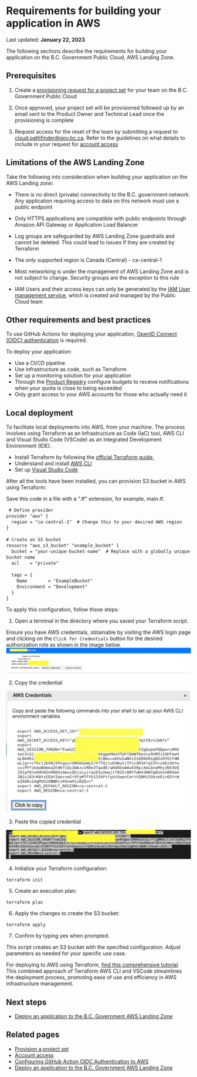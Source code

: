 # Requirements for building your application in AWS

Last updated: **January 22, 2023**

The following sections describe the requirements for building your application on the B.C. Government Public Cloud, AWS Landing Zone.

## Prerequisites

1. Create a [provisioning request for a project set](../get-started/provision-a-project-set.md) for your team on the B.C. Government Public Cloud

2. Once approved, your project set will be provisioned followed up by an email sent to the Product Owner and Technical Lead once the provisioning is complete

3. Request access for the reset of the team by submitting a request to <cloud.pathfinder@gov.bc.ca>. Refer to the guidelines on what details to include in your request for [account access](../get-started/provision-a-project-set.md#account-access)

## Limitations of the AWS Landing Zone

Take the following into consideration when building your application on the AWS Landing zone: 

* There is no direct (private) connectivity to the B.C. government network. Any application requiring access to data on this network must use a public endpoint

* Only HTTPS applications are compatible with public endpoints through Amazon API Gateway or Application Load Balancer

* Log groups are safeguarded by AWS Landing Zone guardrails and cannot be deleted. This could lead to issues if they are created by Terraform

* The only supported region is Canada (Central) - ca-central-1

* Most networking is under the management of AWS Landing Zone and is not subject to change. Security groups are the exception to this rule

* IAM Users and their access keys can only be generated  by the [IAM User management service](../design-build-and-deploy-an-application/iam-user-service.md), which is created and managed by the Public Cloud team


## Other requirements and best practices

To use GitHub Actions for deploying your application, [OpenID Connect (OIDC) authentication](../design-build-and-deploy-an-application/deploy-an-app-to-the-aws-landing-zone.md#configuring-github-action-oidc-authentication-to-aws) is required. 

To deploy your application: 

* Use a CI/CD pipeline
* Use infrastructure as code, such as Terraform
* Set up a monitoring solution for your application
* Through the [Product Registry](https://registry.developer.gov.bc.ca/login) configure budgets to receive notifications when your quota is close to being exceeded 
* Only grant access to your AWS accounts for those who actually need it

## Local deployment
To facilitate local deployments into AWS, from your machine. The process involves using Terraform as an Infrastructure as Code (IaC) tool, AWS CLI and Visual Studio Code (VSCode) as an Integrated Development Environment (IDE). 

* Install Terraform by following the [official Terraform guide](https://developer.hashicorp.com/terraform/tutorials/aws-get-started/install-cli),
* Understand and install  [AWS CLI](https://docs.aws.amazon.com/cli/latest/userguide/getting-started-install.html)
* Set up [Visual Studio Code](https://code.visualstudio.com/docs/setup/setup-overview)

After all the tools have been installed, you can provision S3 bucket in AWS using Terraform: 

Save this code in a file with a ".tf" extension, for example, main.tf.

```
 # Define provider
provider "aws" {
  region = "ca-central-1"  # Change this to your desired AWS region
}

# Create an S3 bucket
resource "aws_s3_bucket" "example_bucket" {
  bucket = "your-unique-bucket-name"  # Replace with a globally unique bucket name
  acl    = "private"

  tags = {
    Name        = "ExampleBucket"
    Environment = "Development"
  }
}
```

To apply this configuration, follow these steps:

1. Open a terminal in the directory where you saved your Terraform script.

Ensure you have AWS credentials, obtainable by visiting the AWS login page and clicking on the `Click for Credentials` button for the desired authorization role as shown in the image below. ![aws-credential-cli](../images/requirements-for-building-your-application/aws-credential-cli.png)

2. Copy the credential 

![aws-credential-cli](../images/requirements-for-building-your-application/click-credential.png)

3. Paste the copied credential

![aws-credential-cli](../images/requirements-for-building-your-application/terminal.png)


4. Initialize your Terraform configuration:
```
terraform init
```

5. Create an execution plan:
```
terraform plan
```
6. Apply the changes to create the S3 bucket:
```
terraform apply

```
7. Confirm by typing yes when prompted.

This script creates an S3 bucket with the specified configuration. Adjust parameters as needed for your specific use case.

For deploying to AWS using Terraform, [find this  comprehensive tutorial](https://developer.hashicorp.com/terraform/tutorials/aws-get-started/aws-build ). 
This combined approach of Terraform AWS CLI and VSCode streamlines the deployment process, promoting ease of use and efficiency in AWS infrastructure management.

## Next steps

- [Deploy an application to the B.C. Government AWS Landing Zone](../design-build-and-deploy-an-application/deploy-an-app-to-the-aws-landing-zone.md)

## Related pages

- [Provision a project set](get-started/provision-a-project-set.md)
- [Account access](get-started/provision-a-project-set.md#account-access)
- [Configuring GitHub Action OIDC Authentication to AWS](../design-build-and-deploy-an-application/deploy-an-app-to-the-aws-landing-zone.md#configuring-github-action-oidc-authentication-to-aws)
- [Deploy an application to the B.C. Government AWS Landing Zone](../design-build-and-deploy-an-application/deploy-an-app-to-the-aws-landing-zone.md)
